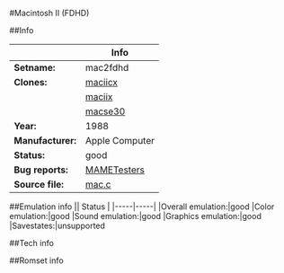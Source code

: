 #Macintosh II (FDHD)

##Info

||Info|
|-----|-----|
|**Setname:**|mac2fdhd
|**Clones:**|[maciicx](maciicx.md)
||[maciix](maciix.md)
||[macse30](macse30.md)
|**Year:**|1988
|**Manufacturer:**|Apple Computer
|**Status:**|good
|**Bug reports:**|[MAMETesters](http://mametesters.org/view_all_set.php?type=1&temporary=y&search=mac.c)
|**Source file:**|[mac.c](https://github.com/mamedev/mame/blob/master/src/mess/drivers/mac.c)

##Emulation info
|| Status |
|-----|-----|
|Overall emulation:|good
|Color emulation:|good
|Sound emulation:|good
|Graphics emulation:|good
|Savestates:|unsupported

##Tech info

##Romset info

<!--- START OF EDITED COMMENT DO NOT TOUCH TEXT ABOVE-->
